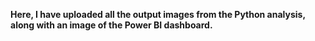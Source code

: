 **Here, I have uploaded all the output images from the Python analysis, along with an image of the Power BI dashboard.**
